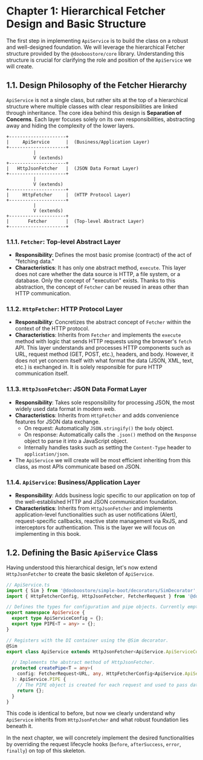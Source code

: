 # Chapter 1: Hierarchical Fetcher Design and Basic Structure

The first step in implementing `ApiService` is to build the class on a robust and well-designed foundation. We will leverage the hierarchical Fetcher structure provided by the `@dooboostore/core` library. Understanding this structure is crucial for clarifying the role and position of the `ApiService` we will create.

## 1.1. Design Philosophy of the Fetcher Hierarchy

`ApiService` is not a single class, but rather sits at the top of a hierarchical structure where multiple classes with clear responsibilities are linked through inheritance. The core idea behind this design is **Separation of Concerns**. Each layer focuses solely on its own responsibilities, abstracting away and hiding the complexity of the lower layers.

```
+---------------------+
|     ApiService      |  (Business/Application Layer)
+---------------------+
          |
          V (extends)
+---------------------+
|   HttpJsonFetcher   |  (JSON Data Format Layer)
+---------------------+
          |
          V (extends)
+---------------------+
|     HttpFetcher     |  (HTTP Protocol Layer)
+---------------------+
          |
          V (extends)
+---------------------+
|       Fetcher       |  (Top-level Abstract Layer)
+---------------------+
```

### 1.1.1. `Fetcher`: Top-level Abstract Layer

-   **Responsibility**: Defines the most basic promise (contract) of the act of "fetching data."
-   **Characteristics**: It has only one abstract method, `execute`. This layer does not care whether the data source is HTTP, a file system, or a database. Only the concept of "execution" exists. Thanks to this abstraction, the concept of `Fetcher` can be reused in areas other than HTTP communication.

### 1.1.2. `HttpFetcher`: HTTP Protocol Layer

-   **Responsibility**: Concretizes the abstract concept of `Fetcher` within the context of the HTTP protocol.
-   **Characteristics**: Inherits from `Fetcher` and implements the `execute` method with logic that sends HTTP requests using the browser's `fetch` API. This layer understands and processes HTTP components such as URL, request method (GET, POST, etc.), headers, and body. However, it does not yet concern itself with what format the data (JSON, XML, text, etc.) is exchanged in. It is solely responsible for pure HTTP communication itself.

### 1.1.3. `HttpJsonFetcher`: JSON Data Format Layer

-   **Responsibility**: Takes sole responsibility for processing JSON, the most widely used data format in modern web.
-   **Characteristics**: Inherits from `HttpFetcher` and adds convenience features for JSON data exchange.
    -   On request: Automatically `JSON.stringify()` the `body` object.
    -   On response: Automatically calls the `.json()` method on the `Response` object to parse it into a JavaScript object.
    -   Internally handles tasks such as setting the `Content-Type` header to `application/json`.
-   The `ApiService` we will create will be most efficient inheriting from this class, as most APIs communicate based on JSON.

### 1.1.4. `ApiService`: Business/Application Layer

-   **Responsibility**: Adds business logic specific to our application on top of the well-established HTTP and JSON communication foundation.
-   **Characteristics**: Inherits from `HttpJsonFetcher` and implements application-level functionalities such as user notifications (Alert), request-specific callbacks, reactive state management via RxJS, and interceptors for authentication. This is the layer we will focus on implementing in this book.

## 1.2. Defining the Basic `ApiService` Class

Having understood this hierarchical design, let's now extend `HttpJsonFetcher` to create the basic skeleton of `ApiService`.

```typescript
// ApiService.ts
import { Sim } from '@dooboostore/simple-boot/decorators/SimDecorator';
import { HttpFetcherConfig, HttpJsonFetcher, FetcherRequest } from '@dooboostore/core/fetch';

// Defines the types for configuration and pipe objects. Currently empty.
export namespace ApiService {
  export type ApiServiceConfig = {};
  export type PIPE<T = any> = {};
}

// Registers with the DI container using the @Sim decorator.
@Sim
export class ApiService extends HttpJsonFetcher<ApiService.ApiServiceConfig, ApiService.PIPE> {

  // Implements the abstract method of HttpJsonFetcher.
  protected createPipe<T = any>(
    config: FetcherRequest<URL, any, HttpFetcherConfig<ApiService.ApiServiceConfig>, T>
  ): ApiService.PIPE {
    // The PIPE object is created for each request and used to pass data between lifecycle hooks.
    return {};
  }
}
```
This code is identical to before, but now we clearly understand why `ApiService` inherits from `HttpJsonFetcher` and what robust foundation lies beneath it.

In the next chapter, we will concretely implement the desired functionalities by overriding the request lifecycle hooks (`before`, `afterSuccess`, `error`, `finally`) on top of this skeleton.
